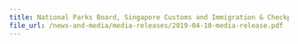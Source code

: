 ```yaml
---
title: National Parks Board, Singapore Customs and Immigration & Checkpoints Authority seized 12.7 tonnes of pangolin scales; record combined haul of 25.6 tonnes seized within five days
file_url: /news-and-media/media-releases/2019-04-10-media-release.pdf
---
```


